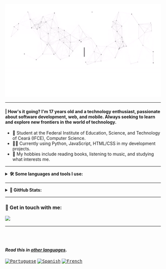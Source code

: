 <p align="left">
  <img src="https://github.com/amandavical/amandavical/raw/main/assets/header-githubof.gif" alt="Hi, I'm Amanda" width="600" height="300">
</p>

---

#### | How's it going? I'm 17 years old and a technology enthusiast, passionate about software development, web, and mobile. Always seeking to learn and explore new frontiers in the world of technology.

- 💭 Student at the Federal Institute of Education, Science, and Technology of Ceará (IFCE), Computer Science.
- 👨‍💻 Currently using Python, JavaScript, HTML/CSS in my development projects.
- 🤍 My hobbies include reading books, listening to music, and studying what interests me.

---

<details>
  <summary><b>🛠️ Some languages and tools I use:</b></summary>
  <br/>
  <div style="display: inline_block"><br>
    <a align="center" href="https://www.python.org" target="_blank" rel="noreferrer"> <img src="https://raw.githubusercontent.com/devicons/devicon/master/icons/python/python-original.svg" alt="python" width="40" height="40"> </a> &nbsp;
    <a align="center" href="https://git-scm.com/" target="_blank" rel="noreferrer"> <img src="https://www.vectorlogo.zone/logos/git-scm/git-scm-icon.svg" alt="git" width="40" height="40"> </a> &nbsp;
    <a align="center" href="https://www.w3.org/html/" target="_blank" rel="noreferrer"> <img src="https://raw.githubusercontent.com/devicons/devicon/master/icons/html5/html5-original-wordmark.svg" alt="html5" width="40" height="40"> </a> &nbsp;
    <a align="center" href="https://www.w3schools.com/css/" target="_blank" rel="noreferrer"> <img src="https://raw.githubusercontent.com/devicons/devicon/master/icons/css3/css3-original-wordmark.svg" alt="css3" width="40" height="40"> </a> &nbsp;
    <a align="center" href="https://developer.mozilla.org/en-US/docs/Web/JavaScript" target="_blank" rel="noreferrer"> <img src="https://raw.githubusercontent.com/devicons/devicon/master/icons/javascript/javascript-original.svg" alt="javascript" width="40" height="40"> </a> &nbsp;
    <a align="center" href="https://azure.microsoft.com/en-in/" target="_blank" rel="noreferrer"> <img src="https://www.vectorlogo.zone/logos/microsoft_azure/microsoft_azure-icon.svg" alt="azure" width="40" height="40"> </a> &nbsp;
    <a href="https://www.figma.com/" target="_blank" rel="noreferrer"> <img src="https://www.vectorlogo.zone/logos/figma/figma-icon.svg" alt="figma" width="40" height="40"/> </a> &nbsp;
    <a href="https://www.sqlite.org/" target="_blank" rel="noreferrer"> <img src="https://www.vectorlogo.zone/logos/sqlite/sqlite-icon.svg" alt="sqlite" width="40" height="40"/> </a> &nbsp;
    <a href="https://developer.mozilla.org/en-US/docs/Web/JavaScript" target="_blank" rel="noreferrer"> <img src="https://raw.githubusercontent.com/devicons/devicon/master/icons/mysql/mysql-original-wordmark.svg" alt="mysql" width="40" height="40"/> </a>
  </div>
</details>

---

<details>
  <summary><b>🎢 GitHub Stats:</b></summary>
  <br/>
  <a href="https://github.com/amandavical">
    <img height="180em" src="https://github-readme-stats.vercel.app/api?username=amandavical&show_icons=true&theme=dracula&include_all_commits=true&count_private=true&title_color=ffffff"/>
    <img height="140em" src="https://github-readme-stats.vercel.app/api/top-langs/?username=amandavical&layout=compact&langs_count=7&theme=dracula&title_color=ffffff"/>
  </a>
</details>

---

<div>
  <h3 align="left">🔗 Get in touch with me:</h3>
  <a href="mailto:amandaestudos25@gmail.com">
    <img src="https://img.shields.io/badge/-Gmail-%23333?style=for-the-badge&logo=gmail&logoColor=white" target="_blank">
  </a>
  <!-- Add other contact methods here -->
</div>

---

</br>
</br>

#### _Read this in [other languages](translations/Translations.md)._
<kbd>[<img title="Portuguese" alt="Portuguese" src="https://cdn.staticaly.com/gh/hjnilsson/country-flags/master/svg/br.svg" width="22">](translations/README.pt_br.md)</kbd>
<kbd>[<img title="Spanish" alt="Spanish" src="https://cdn.staticaly.com/gh/hjnilsson/country-flags/master/svg/es.svg" width="22">](translations/README.es.md)</kbd>
<kbd>[<img title="French" alt="French" src="https://cdn.staticaly.com/gh/hjnilsson/country-flags/master/svg/fr.svg" width="22">](translations/README.fr.md)</kbd>
